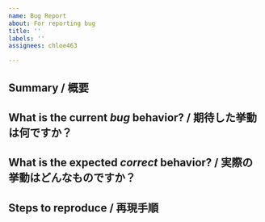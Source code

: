 ```yaml
---
name: Bug Report
about: For reporting bug
title: ''
labels: ''
assignees: chloe463

---
```


## Summary / 概要


## What is the current *bug* behavior?  / 期待した挙動は何ですか？


## What is the expected *correct* behavior?  / 実際の挙動はどんなものですか？


## Steps to reproduce / 再現手順


